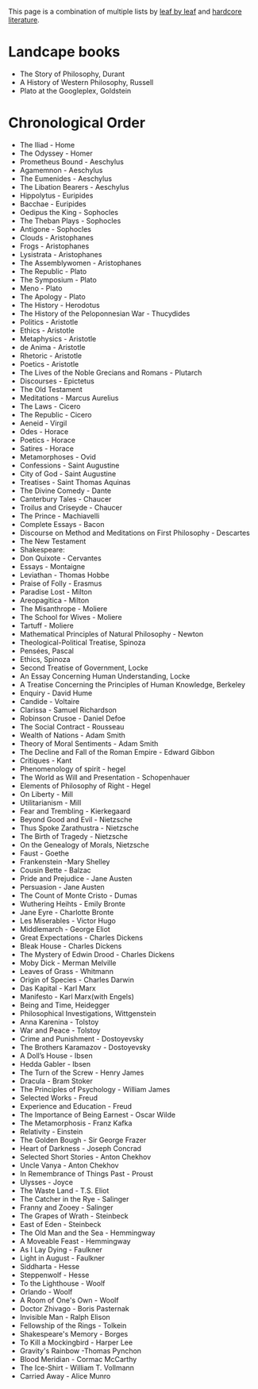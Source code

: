 This page is a combination of multiple lists by [leaf by leaf](http://jackwatt.com/leafbyleaf) and [hardcore literature](http://jackwatt.com/hardcoreliterature).

# Landcape books

* The Story of Philosophy, Durant
* A History of Western Philosophy, Russell
* Plato at the Googleplex, Goldstein

# Chronological Order

* The Iliad - Home
* The Odyssey - Homer
* Prometheus Bound - Aeschylus
* Agamemnon - Aeschylus
* The Eumenides - Aeschylus
* The Libation Bearers - Aeschylus
* Hippolytus - Euripides
* Bacchae - Euripides
* Oedipus the King - Sophocles
* The Theban Plays - Sophocles
* Antigone - Sophocles
* Clouds - Aristophanes
* Frogs - Aristophanes
* Lysistrata - Aristophanes
* The Assemblywomen - Aristophanes
* The Republic - Plato
* The Symposium - Plato
* Meno - Plato
* The Apology - Plato
* The History - Herodotus
* The History of the Peloponnesian War - Thucydides
* Politics - Aristotle
* Ethics - Aristotle
* Metaphysics - Aristotle
* de Anima - Aristotle
* Rhetoric - Aristotle
* Poetics - Aristotle
* The Lives of the Noble Grecians and Romans - Plutarch
* Discourses - Epictetus
* The Old Testament
* Meditations - Marcus Aurelius
* The Laws - Cicero
* The Republic - Cicero
* Aeneid - Virgil
* Odes - Horace
* Poetics - Horace
* Satires - Horace
* Metamorphoses - Ovid
* Confessions - Saint Augustine
* City of God - Saint Augustine
* Treatises - Saint Thomas Aquinas
* The Divine Comedy - Dante
* Canterbury Tales - Chaucer
* Troilus and Criseyde - Chaucer
* The Prince - Machiavelli
* Complete Essays - Bacon
* Discourse on Method and Meditations on First Philosophy - Descartes
* The New Testament
* Shakespeare:
* Don Quixote - Cervantes
* Essays - Montaigne
* Leviathan - Thomas Hobbe
* Praise of Folly - Erasmus
* Paradise Lost - Milton
* Areopagitica - Milton
* The Misanthrope - Moliere
* The School for Wives - Moliere
* Tartuff - Moliere
* Mathematical Principles of Natural Philosophy - Newton
* Theological-Political Treatise, Spinoza
* Pensées, Pascal
* Ethics, Spinoza
* Second Treatise of Government, Locke
* An Essay Concerning Human Understanding, Locke
* A Treatise Concerning the Principles of Human Knowledge, Berkeley
* Enquiry - David Hume
* Candide - Voltaire
* Clarissa - Samuel Richardson
* Robinson Crusoe - Daniel Defoe
* The Social Contract - Rousseau
* Wealth of Nations - Adam Smith
* Theory of Moral Sentiments - Adam Smith
* The Decline and Fall of the Roman Empire - Edward Gibbon
* Critiques - Kant
* Phenomenology of spirit - hegel
* The World as Will and Presentation - Schopenhauer
* Elements of Philosophy of Right - Hegel
* On Liberty - Mill
* Utilitarianism  - Mill
* Fear and Trembling - Kierkegaard
* Beyond Good and Evil - Nietzsche
* Thus Spoke Zarathustra - Nietzsche
* The Birth of Tragedy - Nietzsche
* On the Genealogy of Morals, Nietzsche
* Faust - Goethe
* Frankenstein -Mary Shelley
* Cousin Bette - Balzac
* Pride and Prejudice - Jane Austen
* Persuasion - Jane Austen
* The Count of Monte Cristo - Dumas
* Wuthering Heihts - Emily Bronte
* Jane Eyre - Charlotte Bronte
* Les Miserables - Victor Hugo
* Middlemarch - George Eliot
* Great Expectations - Charles Dickens
* Bleak House - Charles Dickens
* The Mystery of Edwin Drood - Charles Dickens
* Moby Dick - Merman Melville
* Leaves of Grass - Whitmann
* Origin of Species - Charles Darwin
* Das Kapital - Karl Marx
* Manifesto - Karl Marx(with Engels)
* Being and Time, Heidegger
* Philosophical Investigations, Wittgenstein
* Anna Karenina - Tolstoy
* War and Peace - Tolstoy
* Crime and Punishment - Dostoyevsky
* The Brothers Karamazov - Dostoyevsky
* A Doll’s House - Ibsen
* Hedda Gabler  - Ibsen
* The Turn of the Screw - Henry James
* Dracula - Bram Stoker
* The Principles of Psychology - William James
* Selected Works - Freud
* Experience and Education - Freud
* The Importance of Being Earnest - Oscar Wilde
* The Metamorphosis - Franz Kafka
* Relativity - Einstein
* The Golden Bough - Sir George Frazer
* Heart of Darkness - Joseph Concrad
* Selected Short Stories - Anton Chekhov
* Uncle Vanya - Anton Chekhov
* In Remembrance of Things Past - Proust
* Ulysses - Joyce
* The Waste Land - T.S. Eliot
* The Catcher in the Rye - Salinger
* Franny and Zooey - Salinger
* The Grapes of Wrath - Steinbeck
* East of Eden - Steinbeck
* The Old Man and the Sea - Hemmingway
* A Moveable Feast - Hemmingway
* As I Lay Dying - Faulkner
* Light in August - Faulkner
* Siddharta - Hesse
* Steppenwolf - Hesse
* To the Lighthouse - Woolf
* Orlando - Woolf
* A Room of One's Own - Woolf
* Doctor Zhivago - Boris Pasternak
* Invisible Man - Ralph Elison
* Fellowship of the Rings - Tolkein
* Shakespeare's Memory - Borges
* To Kill a Mockingbird - Harper Lee
* Gravity's Rainbow -Thomas Pynchon
* Blood Meridian - Cormac McCarthy
* The Ice-Shirt - William T. Vollmann
* Carried Away - Alice Munro
